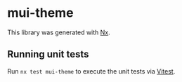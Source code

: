 # mui-theme

This library was generated with [Nx](https://nx.dev).

## Running unit tests

Run `nx test mui-theme` to execute the unit tests via [Vitest](https://vitest.dev/).
